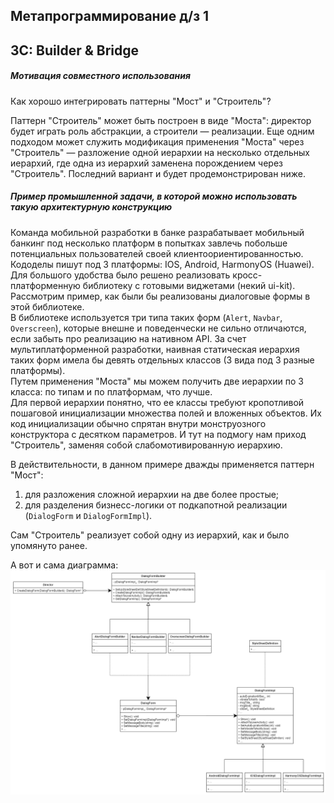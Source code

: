 Метапрограммирование д/з 1  
---
3C: Builder & Bridge  
---
##### Мотивация совместного использования

Как хорошо интегрировать паттерны "Мост" и "Строитель"?  
  
Паттерн "Строитель" может быть построен в виде "Моста": директор будет играть роль абстракции, а строители — реализации. 
Еще одним подходом может служить модификация применения "Моста" через "Строитель" — разложение одной иерархии на несколько отдельных иерархий,
где одна из иерархий заменена порождением через "Строитель". Последний вариант и будет продемонстрирован ниже.

##### Пример промышленной задачи, в которой можно использовать такую архитектурную конструкцию  

Команда мобильной разработки в банке разрабатывает мобильный банкинг под несколько платформ в попытках завлечь побольше
потенциальных пользователей своей клиентоориентированностью. Кододелы пишут под 3 платформы: IOS, Android, HarmonyOS (Huawei).
Для большого удобства было решено реализовать кросс-платформенную библиотеку с готовыми виджетами (некий ui-kit). Рассмотрим
пример, как были бы реализованы диалоговые формы в этой библиотеке.  
В библиотеке используется три типа таких форм (`Alert`, `Navbar`, `Overscreen`), которые внешне и поведенчески не сильно отличаются, если забыть про реализацию 
на нативном API. За счет мультиплатформенной разработки, наивная статическая иерархия таких форм имела бы девять отдельных классов (3 вида под 3 разные платформы).  
Путем применения "Моста" мы можем получить две иерархии по 3 класса: по типам и по платформам, что лучше.  
Для первой иерархии понятно, что ее классы требуют кропотливой пошаговой инициализации множества полей и вложенных объектов. 
Их код инициализации обычно спрятан внутри монструозного конструктора с десятком параметров. И тут на подмогу нам приход
"Строитель", заменяя собой слабомотивированную иерархию.

В действительности, в данном примере дважды применяется паттерн "Мост":
1. для разложения сложной иерархии на две более простые;
2. для разделения бизнесс-логики от подкапотной реализации (`DialogForm` и `DialogFormImpl`).

Сам "Cтроитель" реализует собой одну из иерархий, как и было упомянуто ранее.
  
А вот и сама диаграмма:
![Diagram](diagram.png)